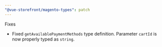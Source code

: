 ```yaml
---
"@vue-storefront/magento-types": patch
---
```


Fixes
- Fixed `getAvailablePaymentMethods` type definition. Parameter `cartId` is now properly typed as `string`.
